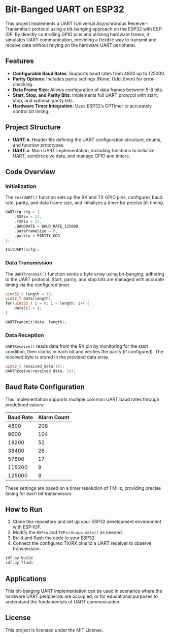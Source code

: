 
# Bit-Banged UART on ESP32

This project implements a UART (Universal Asynchronous Receiver-Transmitter) protocol using a bit-banging approach on the ESP32 with ESP-IDF. By directly controlling GPIO pins and utilizing hardware timers, it simulates UART communication, providing a flexible way to transmit and receive data without relying on the hardware UART peripheral.

## Features

- **Configurable Baud Rates**: Supports baud rates from 4800 up to 125000.
- **Parity Options**: Includes parity settings (None, Odd, Even) for error-checking.
- **Data Frame Size**: Allows configuration of data frames between 5-8 bits.
- **Start, Stop, and Parity Bits**: Implements full UART protocol with start, stop, and optional parity bits.
- **Hardware Timer Integration**: Uses ESP32’s GPTimer to accurately control bit timing.

## Project Structure

- **UART.h**: Header file defining the UART configuration structure, enums, and function prototypes.
- **UART.c**: Main UART implementation, including functions to initialize UART, send/receive data, and manage GPIO and timers.

## Code Overview

### Initialization

The `InitUART()` function sets up the RX and TX GPIO pins, configures baud rate, parity, and data frame size, and initializes a timer for precise bit timing.

```c
UARTcfg cfg = {
    .RXPin = 22,
    .TXPin = 23,
    .BAUDRATE = BAUD_RATE_125000,
    .DataFrameSize = 8,
    .parity = PARITY_ODD
};

InitUART(&cfg);
```

### Data Transmission

The `UARTTransmit()` function sends a byte array using bit-banging, adhering to the UART protocol. Start, parity, and stop bits are managed with accurate timing via the configured timer.

```c
uint32_t length = 10;
uint8_t data[length];
for(uint32_t i = 0; i < length; i++){
    data[i] = i;
}

UARTTransmit(data, length);
```

### Data Reception

`UARTReceive()` reads data from the RX pin by monitoring for the start condition, then clocks in each bit and verifies the parity (if configured). The received byte is stored in the provided data array.

```c
uint8_t received_data[10];
UARTReceive(received_data, 10);
```

## Baud Rate Configuration

This implementation supports multiple common UART baud rates through predefined values:

| Baud Rate | Alarm Count |
|-----------|-------------|
| 4800      | 208         |
| 9600      | 104         |
| 19200     | 52          |
| 38400     | 26          |
| 57600     | 17          |
| 115200    | 9           |
| 125000    | 8           |

These settings are based on a timer resolution of 1 MHz, providing precise timing for each bit transmission.

## How to Run

1. Clone this repository and set up your ESP32 development environment with ESP-IDF.
2. Modify the `RXPin` and `TXPin` in `app_main()` as needed.
3. Build and flash the code to your ESP32.
4. Connect the configured TX/RX pins to a UART receiver to observe transmission.

```sh
idf.py build
idf.py flash
```

## Applications

This bit-banging UART implementation can be used in scenarios where the hardware UART peripherals are occupied, or for educational purposes to understand the fundamentals of UART communication.

## License

This project is licensed under the MIT License.
